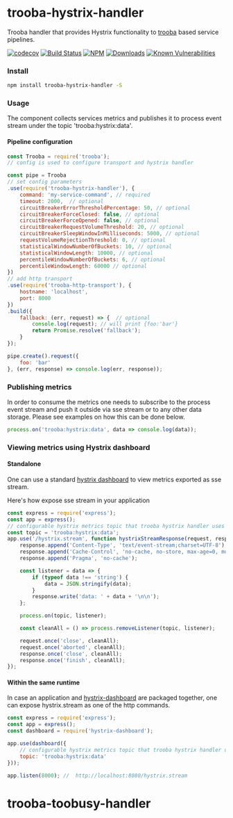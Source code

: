 trooba-hystrix-handler
======================

Trooba handler that provides Hystrix functionality to [trooba](https://github.com/trooba/trooba) based service pipelines.

[![codecov](https://codecov.io/gh/trooba/trooba-hystrix-handler/branch/master/graph/badge.svg)](https://codecov.io/gh/trooba/trooba-hystrix-handler)
[![Build Status](https://travis-ci.org/trooba/trooba-hystrix-handler.svg?branch=master)](https://travis-ci.org/trooba/trooba-hystrix-handler) [![NPM](https://img.shields.io/npm/v/trooba-hystrix-handler.svg)](https://www.npmjs.com/package/trooba-hystrix-handler)
[![Downloads](https://img.shields.io/npm/dm/trooba-hystrix-handler.svg)](http://npm-stat.com/charts.html?package=trooba-hystrix-handler)
[![Known Vulnerabilities](https://snyk.io/test/github/trooba/trooba-hystrix-handler/badge.svg)](https://snyk.io/test/github/trooba/trooba-hystrix-handler)


### Install

```bash
npm install trooba-hystrix-handler -S
```

### Usage

The component collects services metrics and publishes it to process event stream under the topic 'trooba:hystrix:data'.

#### Pipeline configuration

```js
const Trooba = require('trooba');
// config is used to configure transport and hystrix handler

const pipe = Trooba
// set config parameters
.use(require('trooba-hystrix-handler'), {
    command: 'my-service-command', // required
    timeout: 2000,  // optional
    circuitBreakerErrorThresholdPercentage: 50, // optional
    circuitBreakerForceClosed: false, // optional
    circuitBreakerForceOpened: false, // optional
    circuitBreakerRequestVolumeThreshold: 20, // optional
    circuitBreakerSleepWindowInMilliseconds: 5000, // optional
    requestVolumeRejectionThreshold: 0, // optional
    statisticalWindowNumberOfBuckets: 10, // optional
    statisticalWindowLength: 10000, // optional
    percentileWindowNumberOfBuckets: 6, // optional
    percentileWindowLength: 60000 // optional
})
// add http transport
.use(require('trooba-http-transport'), {
    hostname: 'localhost',
    port: 8000
})
.build({
    fallback: (err, request) => {  // optional
        console.log(request); // will print {foo:'bar'}
        return Promise.resolve('fallback');
    }
});

pipe.create().request({
    foo: 'bar'
}, (err, response) => console.log(err, response));
```

### Publishing metrics

In order to consume the metrics one needs to subscribe to the process event stream and push it outside via sse stream  or to any other data storage. Please see examples on how this can be done below.

```js
process.on('trooba:hystrix:data', data => console.log(data));
```

### Viewing metrics using Hystrix dashboard

#### Standalone

One can use a standard [hystrix dashboard](https://github.com/Netflix/Hystrix/tree/master/hystrix-dashboard) to view metrics exported as sse stream.

Here's how expose sse stream in your application

```js
const express = require('express');
const app = express();
// configurable hystrix metrics topic that trooba hystrix handler uses
const topic = 'trooba:hystrix:data';
app.use('/hystrix.stream', function hystrixStreamResponse(request, response) {
    response.append('Content-Type', 'text/event-stream;charset=UTF-8');
    response.append('Cache-Control', 'no-cache, no-store, max-age=0, must-revalidate');
    response.append('Pragma', 'no-cache');

    const listener = data => {
        if (typeof data !== 'string') {
            data = JSON.stringify(data);
        }
        response.write('data: ' + data + '\n\n');
    };

    process.on(topic, listener);

    const cleanAll = () => process.removeListener(topic, listener);

    request.once('close', cleanAll);
    request.once('aborted', cleanAll);
    response.once('close', cleanAll);
    response.once('finish', cleanAll);
});
```

#### Within the same runtime

In case an application and [hystrix-dashboard](https://github.com/dimichgh/hystrix-dashboard) are packaged together, one can expose hystrix.stream as one of the http commands.

```js
const express = require('express');
const app = express();
const dashboard = require('hystrix-dashboard');

app.use(dashboard({
    // configurable hystrix metrics topic that trooba hystrix handler uses to publish data
    topic: 'trooba:hystrix:data'
}));

app.listen(8000); //  http://localhost:8080/hystrix.stream
```
# trooba-toobusy-handler
